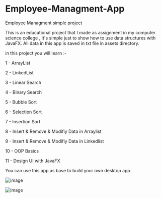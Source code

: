 # Employee-Managment-App
Employee Managment simple project

This is an educational project that I made as assignment in my computer science college , It's simple just to show how to use data structures with JavaFX.
All data in this app is saved in txt file in assets directory.

in this project you will learn :-

1 - ArrayList

2 - LinkedList

3 - Linear Search

4 - Binary Search

5 - Bubble Sort 

6 - Selection Sort

7 - Insertion Sort

8 - Insert & Remove & Modifiy Data in Arraylist

9 - Insert & Remove & Modifiy Data in Linkedlist

10 - OOP Basics

11 - Design UI with JavaFX

You can use this app as base to build your own desktop app.

![image](https://user-images.githubusercontent.com/97878002/186454619-79c0af15-775c-4a4c-97e6-b82d6edef4ec.png)

![image](https://user-images.githubusercontent.com/97878002/186454793-173b2bc1-bd1f-4fa9-a2ef-babdc857ef10.png)

